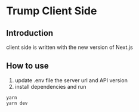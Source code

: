 # Trump Client Side

## Introduction
client side is written with the new version of Next.js

## How to use
1. update .env file the server url and API version
1. install dependencies and run

```sh
yarn
yarn dev
```